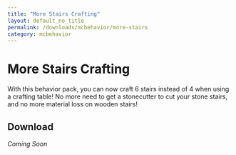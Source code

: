 ```yaml
---
title: "More Stairs Crafting"
layout: default_no_title
permalink: /downloads/mcbehavior/more-stairs
category: mcbehavior
---
```

# More Stairs Crafting
With this behavior pack, you can now craft 6 stairs instead of 4 when using a crafting table! No more need to get a stonecutter to cut your stone stairs, and no more material loss on wooden stairs!

## Download

*Coming Soon*
